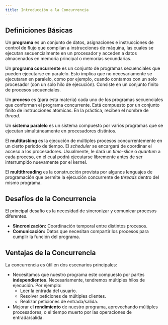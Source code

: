 ```yaml
---
title: Introducción a la Concurrencia
---
```


## Definiciones Básicas

Un **programa** es un conjunto de datos, asignaciones e instrucciones de control de flujo que compilan a instrucciones de máquina, las cuales se ejecutan secuencialmente en un procesador y acceden a datos almacenados en memoria principal o memorias secundarias.

Un **programa concurrente** es un conjunto de programas secuenciales que pueden ejecutarse en paralelo. Esto implica que no necesariamente se ejecutaran en paralelo, como por ejemplo, cuando contamos con un solo procesador (con un solo hilo de ejecución). Consiste en un conjunto finito de procesos secuenciales.

Un **proceso** es (para esta materia) cada uno de los programas secuenciales que conforman el programa concurrente. Está compuesto por un conjunto finito de instrucciones atómicas. En la práctica, reciben el nombre de *thread*.

Un **sistema paralelo** es un sistema compuesto por varios programas que se ejecutan simultáneamente en procesadores distintos.

El **multitasking** es la ejecución de múltiples procesos concurrentemente en un cierto periodo de tiempo. El *scheduler* se encargará de coordinar el acceso a los procesadores. Usualmente, le dará un *time-slice* o *quantum* a cada proceso, en el cual podrá ejecutarse libremente antes de ser interrumpido nuevamente por el kernel.

El **multithreading** es la construcción provista por algunos lenguajes de programación que permite la ejecución concurrente de *threads* dentro del mismo programa.

## Desafíos de la Concurrencia

El principal desafío es la necesidad de sincronizar y comunicar procesos diferentes.

- **Sincronización:** Coordinación temporal entre distintos procesos.
- **Comunicación:** Datos que necesitan compartir los procesos para cumplir la función del programa.

## Ventajas de la Concurrencia

La concurrencia es útil en dos escenarios principales:

- Necesitamos que nuestro programa este compuesto por partes **independientes**. Necesariamente, tendremos múltiples hilos de ejecución. Por ejemplo:
	- Leer la entrada del usuario.
	- Resolver peticiones de múltiples clientes.
	- Realizar peticiones de entrada/salida.
- Mejorar el **rendimiento** de nuestro programa, aprovechando múltiples procesadores, o el tiempo muerto por las operaciones de entrada/salida.
